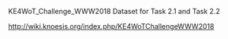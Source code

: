 
KE4WoT_Challenge_WWW2018 Dataset for Task 2.1 and Task 2.2

http://wiki.knoesis.org/index.php/KE4WoTChallengeWWW2018

